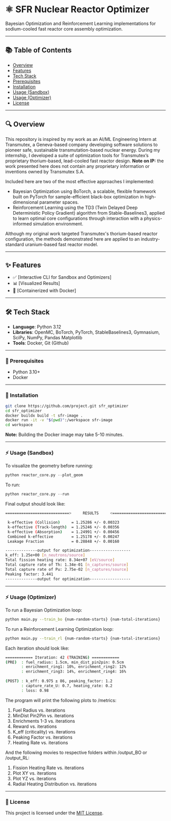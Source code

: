 # ⚛ SFR Nuclear Reactor Optimizer

Bayesian Optimization and Reinforcement Learning implementations
for sodium-cooled fast reactor core assembly optimization.

---

## 📚 Table of Contents

- [Overview](#-overview)
- [Features](#-features)
- [Tech Stack](#-tech-stack)
- [Prerequisites](#-prerequisites)
- [Installation](#-installation)
- [Usage (Sandbox)](#-usage-sandbox)
- [Usage (Optimizer)](#-usage-optimizer)
- [License](#-license)

---

## 🔍 Overview

This repository is inspired by my work as an AI/ML Engineering Intern at Transmutex, 
a Geneva-based company developing software solutions to pioneer safe, sustainable 
transmutation-based nuclear energy. During my internship, I developed a suite of optimization 
tools for Transmutex’s proprietary thorium-based, lead-cooled fast reactor 
design. **Note on IP:** the work presented here does not contain any proprietary information or inventions
owned by Transmutex S.A. 

Included here are two of the most effective approaches I implemented:

* Bayesian Optimization using BoTorch, a scalable, flexible framework built on PyTorch for sample-efficient black-box 
optimization in high-dimensional parameter spaces.
* Reinforcement Learning using the TD3 (Twin Delayed Deep Deterministic Policy Gradient) algorithm from Stable-Baselines3, 
applied to learn optimal core configurations through interaction with a physics-informed simulation environment.

Although my original work targeted Transmutex's thorium-based reactor configuration, the methods demonstrated here are 
applied to an industry-standard uranium-based fast reactor model.

---

## ✨ Features

- ✅ [Interactive CLI for Sandbox and Optimizers]
- 📊 [Visualized Results]
- 🐳 [Containerized with Docker]

---

## 🛠️ Tech Stack

- **Language**: Python 3.12
- **Libraries**: OpenMC, BoTorch, PyTorch, StableBaselines3, Gymnasium, SciPy, NumPy, Pandas Matplotlib
- **Tools**: Docker, Git (Github)

---

### 🔧 Prerequisites

- Python 3.10+
- Docker

---

### 🔨 Installation

```bash
git clone https://github.com/project.git sfr_optimizer
cd sfr_optimizer
docker buildx build -t sfr-image .
docker run -it -v "$(pwd)":/workspace sfr-image
cd workspace
```

**Note:** Building the Docker image may take 5-10 minutes.

--- 

### ⚡️ Usage (Sandbox)

To visualize the geometry before running:

```python
python reactor_core.py --plot_geom
```

To run:
```python
python reactor_core.py --run 
```

Final output should look like:

```bash
============================>     RESULTS     <============================

 k-effective (Collision)     = 1.25286 +/- 0.00323
 k-effective (Track-length)  = 1.25246 +/- 0.00356
 k-effective (Absorption)    = 1.24991 +/- 0.00456
 Combined k-effective        = 1.25178 +/- 0.00247
 Leakage Fraction            = 0.28848 +/- 0.00160

--------------output for optimization------------------
k_eff: 1.25e+00 [n_neutrons/source]
Total fission heating rate: 8.34e+07 [eV/source]
Total capture rate of Th: 1.34e-01 [n_captures/source]
Total capture rate of Pu: 2.75e-02 [n_captures/source]
Peaking factor: 3.441
--------------output for optimization------------------
```


---

### ⚡️ Usage (Optimizer)

To run a Bayesian Optimization loop:

```bash
python main.py --train_bo {num-random-starts} {num-total-iterations}
```

To run a Reinforcement Learning Optimization loop:

```bash
python main.py --train_rl {num-random-starts} {num-total-iterations}
```

Each iteration should look like:
```bash
============ Iteration: 42 (TRAINING) ============
(PRE)  : fuel_radius: 1.5cm, min_dist_pin2pin: 0.5cm
       : enrichment_ring1: 10%, enrichment_ring2: 12%
       : enrichment_ring3: 14%, enrichment_ring4: 16%
       
(POST) : k_eff: 0.975 ± 86, peaking_factor: 1.2
       : capture_rate_U: 0.7, heating_rate: 0.2
       : loss: 0.98
```

The program will print the following plots to /metrics:
1. Fuel Radius vs. iterations
2. MinDist Pin2Pin vs. iterations
3. Enrichments 1-3 vs. iterations 
4. Reward vs. iterations
5. K_eff (criticality) vs. iterations
6. Peaking Factor vs. iterations
8. Heating Rate vs. iterations

And the following movies to respective folders within /output_BO or /output_RL:
1. Fission Heating Rate vs. iterations 
2. Plot XY vs. iterations 
3. Plot YZ vs. iterations 
4. Radial Heating Distribution vs. iterations

--- 

### 📄 License

This project is licensed under the [MIT License](LICENSE).